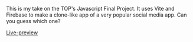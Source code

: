This is my take on the TOP's Javascript Final Project. It uses Vite and Firebase to make a clone-like app of a very popular social media app. Can you guess which one?

[Live-preview](https://friendstagram-fe98d.web.app)
